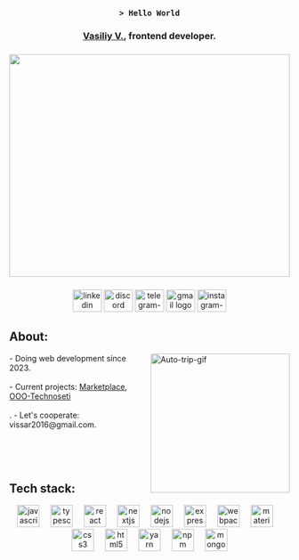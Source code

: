 <div align="center">
  
  ### `> Hello World`
  ### [Vasiliy V.](https://github.com/vwsrv), frontend developer.
 
</div>

###

<div align="center">
  <img height="400" width='100%' src="https://habrastorage.org/webt/pc/kl/kx/pcklkx93vt-uz0vgvco63wft12w.gif"  />
</div>

###

<div align="center">
  <a href='#' target="_blank"><img src="https://raw.githubusercontent.com/maurodesouza/profile-readme-generator/master/src/assets/icons/social/linkedin/default.svg" width="52" height="40" alt="linkedin logo"/></a>
  <a href="https://discord.gg/NnGvETG2" target="_blank"><img src="https://raw.githubusercontent.com/maurodesouza/profile-readme-generator/master/src/assets/icons/social/discord/default.svg" width="52" height="40" alt="discord logo"/></a>
  <a href="https://t.me/prayftorespect" target="_blank"><img src="https://raw.githubusercontent.com/maurodesouza/profile-readme-generator/master/src/assets/icons/social/telegram/default.svg" width="52" height="40" alt="telegram-logo"/></a>
  <a href="mailto:vissar2016@gmail.com" target="_blank"><img src="https://raw.githubusercontent.com/maurodesouza/profile-readme-generator/master/src/assets/icons/social/gmail/default.svg" width="52" height="40" alt="gmail logo"/></a>
  <a href="https://www.instagram.com/wvsarr" target="_blank"><img src="https://raw.githubusercontent.com/maurodesouza/profile-readme-generator/master/src/assets/icons/social/instagram/default.svg" width="52" height="40" alt="instagram-logo"/></a>
</div>

###

<h2 align="left">About:</h2>
  <p>
  <img align="right" width="250" src="https://media.giphy.com/media/SvFocn0wNMx0iv2rYz/giphy.gif" alt="Auto-trip-gif" />
  - Doing web development since 2023. <br/><br/>
  - Current projects: <a href='https://github.com/vwsrv/markt-frontend-project'>Marketplace</a>, <a href='https://github.com/vwsrv/ooo-technoseti'>OOO-Technoseti</a><br/><br/>.
  - Let's cooperate: vissar2016@gmail.com.</strong><br/><br/>
</p><br/><br/>

###
## Tech stack:
<div align="center">
  <img src="https://cdn.jsdelivr.net/gh/devicons/devicon/icons/javascript/javascript-original.svg" height="40" alt="javascript logo"  />
  <img width="12" />
  <img src="https://cdn.jsdelivr.net/gh/devicons/devicon/icons/typescript/typescript-original.svg" height="40" alt="typescript logo"  />
  <img width="12" />
  <img src="https://cdn.jsdelivr.net/gh/devicons/devicon/icons/react/react-original.svg" height="40" alt="react logo"  />
  <img width="12" />
  <img src="https://cdn.jsdelivr.net/gh/devicons/devicon/icons/nextjs/nextjs-original.svg" height="40" alt="nextjs logo"  />
  <img width="12" />
  <img src="https://cdn.jsdelivr.net/gh/devicons/devicon/icons/nodejs/nodejs-original.svg" height="40" alt="nodejs logo"  />
  <img width="12" />
  <img src="https://skillicons.dev/icons?i=express" height="40" alt="express logo"  />
  <img width="12" />
  <img src="https://cdn.simpleicons.org/webpack/8DD6F9" height="40" alt="webpack logo"  />
  <img width="12" />
  <img src="https://cdn.jsdelivr.net/gh/devicons/devicon/icons/materialui/materialui-original.svg" height="40" alt="materialui logo"  />
  <img width="12" />
  <img src="https://skillicons.dev/icons?i=css" height="40" alt="css3 logo"  />
  <img width="12" />
  <img src="https://skillicons.dev/icons?i=html" height="40" alt="html5 logo"  />
  <img width="12" />
  <img src="https://cdn.simpleicons.org/yarn/2C8EBB" height="40" alt="yarn logo"  />
  <img width="12" />
  <img src="https://cdn.simpleicons.org/npm/CB3837" height="40" alt="npm logo"  />
  <img width="12" />
  <img src="https://skillicons.dev/icons?i=mongodb" height="40" alt="mongodb logo"  />
</div><br/><br/>

